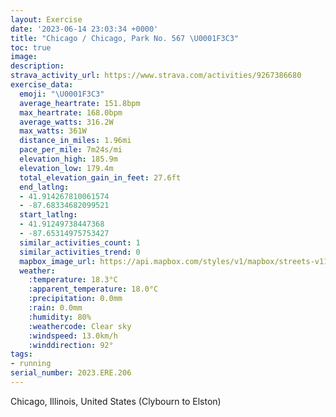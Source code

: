 ```yaml
---
layout: Exercise
date: '2023-06-14 23:03:34 +0000'
title: "Chicago / Chicago, Park No. 567 \U0001F3C3"
toc: true
image:
description:
strava_activity_url: https://www.strava.com/activities/9267386680
exercise_data:
  emoji: "\U0001F3C3"
  average_heartrate: 151.8bpm
  max_heartrate: 168.0bpm
  average_watts: 316.2W
  max_watts: 361W
  distance_in_miles: 1.96mi
  pace_per_mile: 7m24s/mi
  elevation_high: 185.9m
  elevation_low: 179.4m
  total_elevation_gain_in_feet: 27.6ft
  end_latlng:
  - 41.914267810061574
  - -87.68334682099521
  start_latlng:
  - 41.91249738447368
  - -87.65314975753427
  similar_activities_count: 1
  similar_activities_trend: 0
  mapbox_image_url: https://api.mapbox.com/styles/v1/mapbox/streets-v11/static/path-5+787af2-1.0(wly~F%7C%60_vOc%40p%40_%40t%40u%40bA%7DAlBwCdFy%40hAsAxBEJANJrBDhF%3FlDDtBCfF%40t%40A%7C%40F%60A%40v%40RbBb%40hCJdAl%40bDn%40xENr%40LJGd%40%3F%60%40BrBBp%40DHNBpDE%60AEHEBIEi%40%40e%40Da%40FSNEJBJPFVHhBBxGLzHB%7CNL~NCr%40QjAIz%40E%7CB%3F%7CCBdBTxF),pin-s-s+e5b22e(-87.65471,41.91452),pin-s-f+89ae00(-87.68112000000005,41.91414000000002)/auto/800x800?access_token=pk.eyJ1Ijoiam9zaGJlY2ttYW4iLCJhIjoiY205eWR2aDd1MWZ6djJrbXc4a3M0bWZleiJ9.XiG9OWkNcZk2QzjJbxLB4A
  weather:
    :temperature: 18.3°C
    :apparent_temperature: 18.0°C
    :precipitation: 0.0mm
    :rain: 0.0mm
    :humidity: 80%
    :weathercode: Clear sky
    :windspeed: 13.0km/h
    :winddirection: 92°
tags:
- running
serial_number: 2023.ERE.206
---
```

Chicago, Illinois, United States (Clybourn to Elston)
